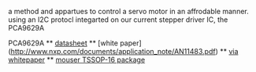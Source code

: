 a method and appartues to control a servo motor in an affrodable manner. using an I2C protocl integarted on our current stepper driver IC, the PCA9629A  


PCA9629A 
** [datasheet](http://www.nxp.com/documents/application_note/AN11483.pdf) 
** [white paper] (http://www.nxp.com/documents/application_note/AN11483.pdf)
** [via whitepaper](http://i.imgur.com/x2pDNIk.jpg)
** [mouser TSSOP-16	package](http://il.mouser.com/ProductDetail/NXP/PCA9629APWJ/?qs=%2fha2pyFaduirHsohZDD79V6Vp0RsOd1mHZBi0eZIx6U%3d)

